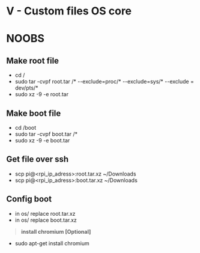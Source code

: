 # V - Custom files OS core

# NOOBS

## Make root file

- cd /
- sudo tar -cvpf root.tar /* --exclude=proc/* --exclude=sys/* --exclude = dev/pts/*
- sudo xz  -9  -e  root.tar

## Make boot file

- cd /boot
- sudo tar -cvpf boot.tar /*
- sudo xz  -9  -e  boot.tar

## Get file over ssh

- scp pi@<rpi_ip_adress>:root.tar.xz ~/Downloads
- scp pi@<rpi_ip_adress>:boot.tar.xz ~/Downloads

## Config boot


- in os/ replace root.tar.xz
- in os/ replace boot.tar.xz



> **install chromium [Optional]**

- sudo apt-get install chromium
